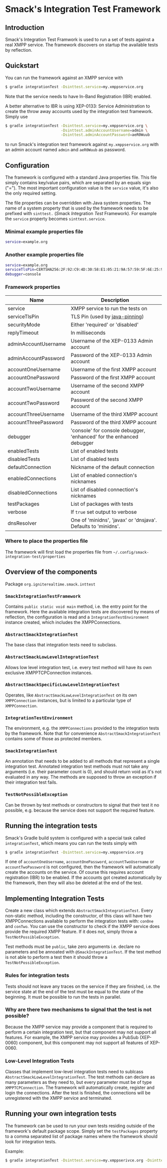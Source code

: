 Smack's Integration Test Framework
==================================

Introduction
------------

Smack's Integration Test Framwork is used to run a set of tests against a real XMPP service.
The framework discovers on startup the available tests by reflection.

Quickstart
----------

You can run the framework against an XMPP service with

```bash
$ gradle integrationTest -Dsinttest.service=my.xmppservice.org
```

Note that the service needs to have In-Band Registration (IBR) enabled.

A better alternative to IBR is using XEP-0133: Service Administration
to create the throw away accounts used by the integration test
framework. Simply use

```bash
$ gradle integrationTest -Dsinttest.service=my.xmppservice.org \
                         -Dsinttest.adminAccountUsername=admin \
						 -Dsinttest.adminAccountPassword=aeR0Wuub
```

to run Smack's integration test framework against `my.xmppservice.org`
with an admin account named `admin` and `aeR0Wuub` as password.

Configuration
-------------

The framework is configured with a standard Java properties file.
This file simply contains key/value pairs, which are separated by an equals sign ("=").
The most important configuration value is the `service` value, it's also the only required setting.

The file properties can be overridden with Java system properties.
The name of a system property that is used by the framework needs to be prefixed with `sinttest.` (*S*mack *Int*egration *Test* Framework).
For example the `service` property becomes `sinttest.service`.

### Minimal example **properties** file

```bash
service=example.org
```

### Another example **properties** file

```bash
service=example.org
serviceTlsPin=CERTSHA256:2F:92:C9:4D:30:58:E1:05:21:9A:57:59:5F:6E:25:9A:0F:BF:FF:64:1A:C3:4B:EC:06:7D:4A:6F:0A:D5:21:85
debugger=console
```

### Framework properties

| Name                 | Description                                                                 |
|----------------------|-----------------------------------------------------------------------------|
| service              | XMPP service to run the tests on                                            |
| serviceTlsPin        | TLS Pin (used by [java-pinning](https://github.com/Flowdalic/java-pinning)) |
| securityMode         | Either 'required' or 'disabled'                                             |
| replyTimeout         | In milliseconds                                                             |
| adminAccountUsername | Username of the XEP-0133 Admin account                                      |
| adminAccountPassword | Password of the XEP-0133 Admin account                                      |
| accountOneUsername   | Username of the first XMPP account                                          |
| accountOnePassword   | Password of the first XMPP account                                          |
| accountTwoUsername   | Username of the second XMPP account                                         |
| accountTwoPassword   | Password of the second XMPP account                                         |
| accountThreeUsername | Username of the third XMPP account                                          |
| accountThreePassword | Password of the third XMPP account                                          |
| debugger             | 'console' for console debugger, 'enhanced' for the enhanced debugger        |
| enabledTests         | List of enabled tests                                                       |
| disabledTests        | List of disabled tests                                                      |
| defaultConnection    | Nickname of the default connection                                          |
| enabledConnections   | List of enabled connection's nicknames                                      |
| disabledConnections  | List of disabled connection's nicknames                                     |
| testPackages         | List of packages with tests                                                 |
| verbose              | If `true` set output to verbose                                             |
| dnsResolver          | One of 'minidns', 'javax' or 'dnsjava'. Defaults to 'minidns'.              |

### Where to place the properties file

The framework will first load the properties file from `~/.config/smack-integration-test/properties`

Overview of the components
--------------------------

Package `org.igniterealtime.smack.inttest`

### `SmackIntegrationTestFramework`

Contains `public static void main` method, i.e. the entry point for the framework.
Here the available integration tests are discovered by means of reflection, the configuration is read and a `IntegrationTestEnvironment` instance created, which includes the XMPPConnections.

### `AbstractSmackIntegrationTest`

The base class that integration tests need to subclass.

### `AbstractSmackLowLevelIntegrationTest`

Allows low level integration test, i.e. every test method will have its own exclusive XMPPTCPConnection instances.

### `AbstractSmackSpecificLowLevelIntegrationTest`

Operates, like `AbstractSmackLowLevelIntegrationTest` on its own `XMPPConnection` instances, but is limited to a particular type of `XMPPConnection`.

### `IntegrationTestEnvironment`

The environment, e.g. the `XMPPConnections` provided to the integration tests by the framework. Note that for convenience `AbstractSmackIntegrationTest` contains some of those as protected members.

### `SmackIntegrationTest`

An annotation that needs to be added to all methods that represent a single integration test.
Annotated integration test methods must not take any arguments (i.e. their parameter count is 0), and should return void as it's not evaluated in any way.
The methods are supposed to throw an exception if their integration test fails.

### `TestNotPossibleException`

Can be thrown by test methods or constructors to signal that their test it no possible, e.g. because the service does not support the required feature.

Running the integration tests
-----------------------------

Smack's Gradle build system is configured with a special task called `integrationTest`, which means you can run the tests simply with

```bash
$ gradle integrationTest -Dsinttest.service=my.xmppservice.org
```
If one of `accountOneUsername`, `accountOnePassword`, `accountTwoUsername` or `accountTwoPassword` is not configured, then the framework will automatically create the accounts on the service. Of course this requires account registration (IBR) to be enabled.
If the accounts got created automatically by the framework, then they will also be deleted at the end of the test.

Implementing Integration Tests
------------------------------

Create a new class which extends `AbstractSmackIntegrationTest`.
Every non-static method, including the constructor, of this class will have two XMPPConnections available to perform the integration tests with: `conOne` and `conTwo`.
You can use the constructor to check if the XMPP service does provide the required XMPP feature.
If it does not, simply throw a `TestNotPossibleException`.

Test methods must be `public`, take zero arguments i.e. declare no parameters and be annoated with `@SmackIntegrationTest`.
If the test method is not able to perform a test then it should throw a `TestNotPossibleException`.

### Rules for integration tests

Tests should not leave any traces on the service if they are finished, i.e. the service state at the end of the test must be equal to the state of the beginning.
It must be possible to run the tests in parallel.

### Why are there two mechanisms to signal that the test is not possible?

Because the XMPP service may provide a component that is required to perform a certain integration test, but that component may not support all features.
For example, the XMPP service may provides a PubSub (XEP-0060) component, but this component may not support all features of XEP-0060.

### Low-Level Integration Tests

Classes that implement low-level integration tests need to sublcass `AbstractSmackLowLevelIntegrationTest`.
The test methods can declare as many parameters as they need to, but every parameter must be of type `XMPPTCPConnection`.
The framework will automatically create, register and login the connections.
After the test is finished, the connections will be unregistered with the XMPP service and terminated.

Running your own integration tests
----------------------------------

The framework can be used to run your own tests residing outside of the framework's default package scope.
Simply set the `testPackages` property to a comma separated list of package names where the framework should look for integration tests.

Example:

```bash
$ gradle integrationTest -Dsinttest.service=my.xmppserivce.org -Dsinttest.testPackages=org.mypackage,org.otherpackage
```
